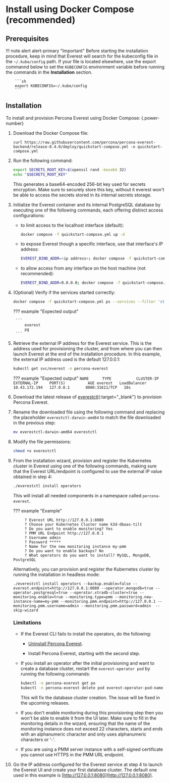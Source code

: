 # Install using Docker Compose (recommended)


## Prerequisites

!!! note alert alert-primary "Important"
    Before starting the installation procedure, keep in mind that Everest will search for the kubeconfig file in the `~/.kube/config` path. If your file is located elsewhere, use the export commannd below to set the `KUBECONFIG` environment variable before running the commands in the **Installation** section.
    
        ```sh
        export KUBECONFIG=~/.kube/config
        ```

## Installation
To install and provision Percona Everest using Docker Compose:
{.power-number}

1. Download the Docker Compose file:
   
    ```
    curl https://raw.githubusercontent.com/percona/percona-everest-backend/release-0.4.0/deploy/quickstart-compose.yml -o quickstart-compose.yml
    ```

2. Run the following command:

    ```sh
    export SECRETS_ROOT_KEY=$(openssl rand -base64 32)
    echo "$SECRETS_ROOT_KEY"
    ```
    This generates a base64-encoded 256-bit key used for secrets encryption. Make
    sure to securely store this key, without it everest won't be able to access the
    secrets stored in its internal secrets storage.


3. Initialize the Everest container and its internal PostgreSQL database by executing one of the following commands, each offering distinct access configurations:

    * to limit access to the localhost interface (default):
    
      ```sh
      docker compose -f quickstart-compose.yml up -d
      ```

    * to expose Everest though a specific interface, use that interface's IP address: 
    
      ```sh
      EVEREST_BIND_ADDR=<ip address>; docker compose -f quickstart-compose.yml up -d
      ```

    * to allow access from any interface on the host machine (not recommended):
    
      ```sh
      EVEREST_BIND_ADDR=0.0.0.0; docker compose -f quickstart-compose.yml up -d
      ```
  
4. (Optional) Verify if the services started correctly:

    ```sh 
    docker compose -f quickstart-compose.yml ps --services --filter 'status=running'
    ```

    ??? example "Expected output"
        
        ```
            everest
            pg
        ```
        
5. Retrieve the external IP address for the Everest service. This is the address used for provisioning the cluster, and from where you can then launch Everest at the end of the installation procedure. In this example, the external IP address used is the default 127.0.0.1:  
   
    ```sh 
    kubectl get svc/everest -n percona-everest
    ```
    
    ??? example "Expected output"
        ```
        NAME      TYPE           CLUSTER-IP      EXTERNAL-IP     PORT(S)          AGE
        everest   LoadBalancer   10.43.172.194   127.0.0.1       8080:31611/TCP   10s
        ```

6. Download the latest release of [everestctl](https://github.com/percona/percona-everest-cli/releases){:target="_blank"} to provision Percona Everest.

7. Rename the downloaded file using the following command and replacing the placeholder `everestctl-darwin-amd64` to match the file downloaded in the previous step: 

    ```sh
    mv everestctl-darwin-amd64 everestctl
    ```

8. Modify the file permissions: 

    ```sh
    chmod +x everestctl
    ```

9. From the installation wizard, provision and register the Kubernetes cluster in Everest using one of the following commands, making sure that the Everest URL/endpoint is configured to use the external IP value obtained in step 4:
    
  
    ```sh
    ./everestctl install operators
    ```
    
    This will install all needed components in a namespace called `percona-everest`.

    ??? example "Example"
            
            ? Everest URL http://127.0.0.1:8080
            ? Choose your Kubernetes Cluster name k3d-dbaas-tilt
            ? Do you want to enable monitoring? Yes
            ? PMM URL Endpoint http://127.0.0.1
            ? Username admin
            ? Password *****
            ? Name for the new monitoring instance my-pmm
            ? Do you want to enable backups? No
            ? What operators do you want to install? MySQL, MongoDB, PostgreSQL
            

    Alternatively, you can provision and register the Kubernetes cluster by running the installation in headless mode:
        
    ```
    ./everestctl install operators --backup.enable=false --everest.endpoint=http://127.0.0.1:8080 --operator.mongodb=true --operator.postgresql=true --operator.xtradb-cluster=true --monitoring.enable=true --monitoring.type=pmm --monitoring.new-instance-name=my-pmm --monitoring.pmm.endpoint=http://127.0.0.1 --monitoring.pmm.username=admin --monitoring.pmm.password=admin  --skip-wizard
    ```

    ### Limitations
        
    * If the Everest CLI fails to install the operators, do the following:
        
        * [Uninstall Percona Everest](uninstallEverest.md).
        
        * Install Percona Everest, starting with the second step.

    * If you install an operator after the initial provisioning and want to create a database cluster, restart the `everest-operator pod` by running the following commands:

        ```sh 
        kubectl -n percona-everest get po
        kubectl -n percona-everest delete pod everest-operator-pod-name
        ```

        This will fix the database cluster creation. The issue will be fixed in the upcoming releases.

    * If you don't enable monitoring during this provisioning step then you won't be able to enable it from the UI later. Make sure to fill in the monitoring details in the wizard, ensuring that the name of the monitoring instance does not exceed 22 characters, starts and ends with an alphanumeric character and only uses alphanumeric characters or '-'.

    * If you are using a PMM server instance with a self-signed certificate you cannot use HTTPS in the PMM URL endpoint.

10. Go the IP address configured for the Everest service at step 4 to launch the Everest UI and create your first database cluster. The default one used in this example is [http://127.0.0.1:8080](http://127.0.0.1:8080). 